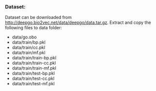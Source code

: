 
### Dataset:

Dataset can be downloaded from http://deepgo.bio2vec.net/data/deepgo/data.tar.gz. Extract and copy the following files to data folder:

+ data/go.obo
+ data/train/bp.pkl
+ data/train/cc.pkl
+ data/train/mf.pkl
+ data/train/train-bp.pkl
+ data/train/train-cc.pkl
+ data/train/train-mf.pkl
+ data/train/test-bp.pkl
+ data/train/test-cc.pkl
+ data/train/test-mf.pkl
